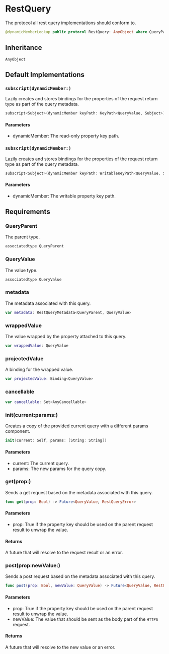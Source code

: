 # RestQuery

The protocol all rest query implementations should conform to.

``` swift
@dynamicMemberLookup public protocol RestQuery: AnyObject where QueryParent: Codable, QueryValue: Codable 
```

> 

> 

## Inheritance

`AnyObject`

## Default Implementations

### `subscript(dynamicMember:)`

Lazily creates and stores bindings for the properties of the request return type as part of the query metadata.

``` swift
subscript<Subject>(dynamicMember keyPath: KeyPath<QueryValue, Subject>) -> Binding<Subject> 
```

> 

#### Parameters

  - dynamicMember: The read-only property key path.

### `subscript(dynamicMember:)`

Lazily creates and stores bindings for the properties of the request return type as part of the query metadata.

``` swift
subscript<Subject>(dynamicMember keyPath: WritableKeyPath<QueryValue, Subject>) -> Binding<Subject> 
```

> 

#### Parameters

  - dynamicMember: The writable property key path.

## Requirements

### QueryParent

The parent type.

``` swift
associatedtype QueryParent
```

### QueryValue

The value type.

``` swift
associatedtype QueryValue
```

### metadata

The metadata associated with this query.

``` swift
var metadata: RestQueryMetadata<QueryParent, QueryValue> 
```

### wrappedValue

The value wrapped by the property attached to this query.

``` swift
var wrappedValue: QueryValue 
```

### projectedValue

A binding for the wrapped value.

``` swift
var projectedValue: Binding<QueryValue> 
```

### cancellable

``` swift
var cancellable: Set<AnyCancellable> 
```

### init(current:​params:​)

Creates a copy of the provided current query with a different params component.

``` swift
init(current: Self, params: [String: String])
```

> 

#### Parameters

  - current: The current query.
  - params: The new params for the query copy.

### get(prop:​)

Sends a get request based on the metadata associated with this query.

``` swift
func get(prop: Bool) -> Future<QueryValue, RestQueryError>
```

> 

#### Parameters

  - prop: True if the property key should be used on the parent request result to unwrap the value.

#### Returns

A future that will resolve to the request result or an error.

### post(prop:​newValue:​)

Sends a post request based on the metadata associated with this query.

``` swift
func post(prop: Bool, newValue: QueryValue) -> Future<QueryValue, RestQueryError>
```

> 

#### Parameters

  - prop: True if the property key should be used on the parent request result to unwrap the value.
  - newValue: The value that should be sent as the body part of the `HTTPS` request.

#### Returns

A future that will resolve to the new value or an error.
